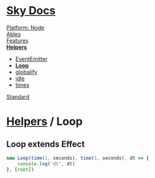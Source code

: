 <!--- This Loop was auto-generated using "npx sky readme" --> 

# [Sky Docs](/README.md)

[Platform: Node](..%2F..%2F%40node%2FPlatform%3A%20Node.md)   
[Ables](..%2F..%2Fables%2FAbles.md)   
[Features](..%2F..%2Ffeatures%2FFeatures.md)   
**[Helpers](..%2F..%2Fhelpers%2FHelpers.md)**   
* [EventEmitter](..%2F..%2Fhelpers%2FEventEmitter%2FEventEmitter.md)
* **[Loop](..%2F..%2Fhelpers%2FLoop%2FLoop.md)**
* [globalify](..%2F..%2Fhelpers%2Fglobalify%2Fglobalify.md)
* [idle](..%2F..%2Fhelpers%2Fidle%2Fidle.md)
* [times](..%2F..%2Fhelpers%2Ftimes%2Ftimes.md)
  
[Standard](..%2F..%2Fstandard%2FStandard.md)   

# [Helpers](..%2F..%2Fhelpers%2FHelpers.md) / Loop

## Loop extends Effect

```typescript
new Loop(time(1, seconds), time(1, seconds), dt => {
    console.log('dt', dt)
}, [root])

```
